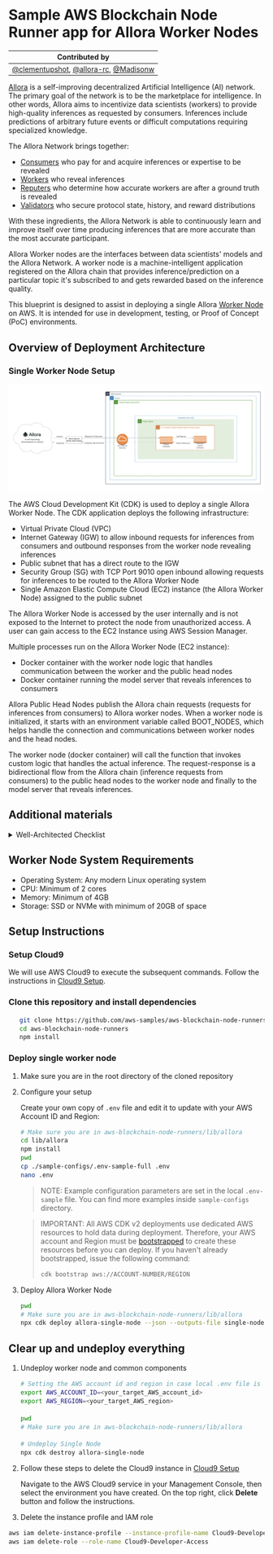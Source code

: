# Sample AWS Blockchain Node Runner app for Allora Worker Nodes

| Contributed by |
|:--------------------:|
| [@clementupshot](https://github.com/clementupshot), [@allora-rc](https://github.com/allora-rc), [@Madisonw](https://github.com/Madisonw)|

[Allora](https://www.allora.network/) is a self-improving decentralized Artificial Intelligence (AI) network. The primary goal of the network is to be the marketplace for intelligence. In other words, Allora aims to incentivize data scientists (workers) to provide high-quality inferences as requested by consumers. Inferences include predictions of arbitrary future events or difficult computations requiring specialized knowledge.

The Allora Network brings together:

  - [Consumers](https://docs.allora.network/devs) who pay for and acquire inferences or expertise to be revealed
  - [Workers](https://v2.docs.allora.network/datasci) who reveal inferences
  - [Reputers](https://docs.allora.network/nops) who determine how accurate workers are after a ground truth is revealed
  - [Validators](https://docs.allora.network/nops) who secure protocol state, history, and reward distributions

With these ingredients, the Allora Network is able to continuously learn and improve itself over time producing inferences that are more accurate than the most accurate participant.

Allora Worker nodes are the interfaces between data scientists' models and the Allora Network. A worker node is a machine-intelligent application registered on the Allora chain that provides inference/prediction on a particular topic it's subscribed to and gets rewarded based on the inference quality.

This blueprint is designed to assist in deploying a single Allora [Worker Node](https://v2.docs.allora.network/datasci) on AWS. It is intended for use in development, testing, or Proof of Concept (PoC) environments.

## Overview of Deployment Architecture

### Single Worker Node Setup
![Single Worker Node Deployment](./doc/assets/Architecture-Single-Allora-Worker-Node.png)

The AWS Cloud Development Kit (CDK) is used to deploy a single Allora Worker Node. The CDK application deploys the following infrastructure:
   
  - Virtual Private Cloud (VPC)
  - Internet Gateway (IGW) to allow inbound requests for inferences from consumers and outbound responses from the worker node revealing inferences
  - Public subnet that has a direct route to the IGW
  - Security Group (SG) with TCP Port 9010 open inbound allowing requests for inferences to be routed to the Allora Worker Node
  - Single Amazon Elastic Compute Cloud (EC2) instance (the Allora Worker Node) assigned to the public subnet

The Allora Worker Node is accessed by the user internally and is not exposed to the Internet to protect the node from unauthorized access. A user can gain access to the EC2 Instance using AWS Session Manager. 

Multiple processes run on the Allora Worker Node (EC2 instance):

  - Docker container with the worker node logic that handles communication between the worker and the public head nodes
  - Docker container running the model server that reveals inferences to consumers

Allora Public Head Nodes publish the Allora chain requests (requests for inferences from consumers) to Allora worker nodes. When a worker node is initialized, it starts with an environment variable called BOOT_NODES, which helps handle the connection and communications between worker nodes and the head nodes.

The worker node (docker container) will call the function that invokes custom logic that handles the actual inference. The request-response is a bidirectional flow from the Allora chain (inference requests from consumers) to the public head nodes to the worker node and finally to the model server that reveals inferences. 

## Additional materials

<details>

<summary>Well-Architected Checklist</summary>

This is the Well-Architected checklist for the Allora worker nodes implementation of the AWS Blockchain Node Runner app. This checklist takes into account questions from the [AWS Well-Architected Framework](https://aws.amazon.com/architecture/well-architected/) which are relevant to this workload. Please feel free to add more checks from the framework if required for your workload.

| Pillar                  | Control                           | Question/Check                                                                   | Remarks |
|:------------------------|:----------------------------------|:---------------------------------------------------------------------------------|:----------------------------------------------------------------------------------------------------------------------------------------------------------------------------------------------------------------------------------------------------------------------------------------------------------------------------------------------------------------------------------------------|
| Security                | Network protection                | Are there unnecessary open ports in security groups?                             | Please note that port 9010 (TCP) is open inbound to support requests for inferences from the Allora Network public head nodes. |
|                         |                                   | Traffic inspection                                                               | Traffic protection is not used in the solution. [AWS Web Applications Firewall (WAF)](https://docs.aws.amazon.com/waf/latest/developerguide/waf-chapter.html) could be implemented for traffic over HTTP(S), [AWS Shield](https://docs.aws.amazon.com/waf/latest/developerguide/shield-chapter.html) provides Distributed Denial of Service (DDoS) protection. Additional charges will apply. |
|                         | Compute protection                | Reduce attack surface                                                            | This solution uses Ubuntu 24.04 LTS. You may choose to run hardening scripts on it. |
|                         |                                   | Enable people to perform actions at a distance                                   | This solution uses [AWS Systems Manager for terminal session](https://docs.aws.amazon.com/systems-manager/latest/userguide/session-manager-working-with-sessions-start.html#start-sys-console). SSH Port 22 is not open inbound. |
|                         | Data protection at rest           | Use encrypted Amazon Elastic Block Store (Amazon EBS) volumes                    | This solution uses encrypted Amazon EBS volumes. |
|                         | Authorization and access control  | Use instance profile with Amazon Elastic Compute Cloud (Amazon EC2) instances    | This solution uses AWS Identity and Access Management (AWS IAM) role instead of IAM user. |
|                         |                                   | Following principle of least privilege access                                    | In all node types, root user is not used (using special user "ubuntu" instead). |
|                         | Application security              | Security focused development practices                                           | cdk-nag is being used with appropriate suppressions. |
| Cost optimization       | Service selection                 | Use cost effective resources                                                     | We use a T3 instance as T3 instances are a low cost burstable general purpose instance type that provide a baseline level of CPU performance with the ability to burst CPU usage at any time for as long as required. T3 instances are designed for applications with moderate CPU usage that experience temporary spikes in use. This profile aligns closely with the load profile of Allora Network worker nodes.                                                                                                             |
| Reliability             | Resiliency implementation         | Withstand component failures                                                     | This solution uses AWS Application Load Balancer with RPC nodes for high availability. Newly provisioned Fantom nodes triggered by Auto Scaling get up and running in about 300 minutes.  |
|                         | Data backup                       | How is data backed up?                                                           | Considering blockchain data is replicated by nodes automatically and Fantom nodes sync from start within an hour, we don't use any additional mechanisms to backup the data. |
|                         | Resource monitoring               | How are workload resources monitored?                                            | Resources are being monitored using Amazon CloudWatch dashboards. Amazon CloudWatch custom metrics are being pushed via CloudWatch Agent.  |
| Performance efficiency  | Compute selection                 | How is compute solution selected?                                                | Compute solution is selected based on best price-performance, i.e. AWS Graviton-based Amazon EC2 instances. |
|                         | Storage selection                 | How is storage solution selected?                                                | Storage solution is selected based on best price-performance, i.e. gp3 Amazon EBS volumes with optimal IOPS and throughput. |
|                         | Architecture selection            | How is the best performance architecture selected?                               | We used a combination of recommendations from the Fantom community and our own testing. |
| Operational excellence  | Workload health                   | How is health of workload determined?                                            | Health of workload is determined via AWS Application Load Balancer Target Group Health Checks, on port 8845. |
| Sustainability          | Hardware & services               | Select most efficient hardware for your workload                                 | The solution uses Graviton-powered instances. There is a potential to use AWS Graviton-based Amazon EC2 instances which offer the best performance per watt of energy use in Amazon EC2. |
</details>

## Worker Node System Requirements

- Operating System: Any modern Linux operating system
- CPU: Minimum of 2 cores
- Memory: Minimum of 4GB
- Storage: SSD or NVMe with minimum of 20GB of space

## Setup Instructions

### Setup Cloud9

We will use AWS Cloud9 to execute the subsequent commands. Follow the instructions in [Cloud9 Setup](../../docs/setup-cloud9.md).

### Clone this repository and install dependencies

```bash
   git clone https://github.com/aws-samples/aws-blockchain-node-runners.git
   cd aws-blockchain-node-runners
   npm install
```

### Deploy single worker node

1. Make sure you are in the root directory of the cloned repository

2. Configure your setup

    Create your own copy of `.env` file and edit it to update with your AWS Account ID and Region:
    ```bash
   # Make sure you are in aws-blockchain-node-runners/lib/allora
   cd lib/allora
   npm install
   pwd
   cp ./sample-configs/.env-sample-full .env
   nano .env
    ```
   > NOTE:
   > Example configuration parameters are set in the local `.env-sample` file. You can find more examples inside `sample-configs` directory.

   > IMPORTANT:
   > All AWS CDK v2 deployments use dedicated AWS resources to hold data during deployment. Therefore, your AWS account and Region must be [bootstrapped](https://docs.aws.amazon.com/cdk/v2/guide/bootstrapping.html) to create these resources before you can deploy. If you haven't already bootstrapped, issue the following command:
   > ```bash
   > cdk bootstrap aws://ACCOUNT-NUMBER/REGION
   > ```

3. Deploy Allora Worker Node

   ```bash
   pwd
   # Make sure you are in aws-blockchain-node-runners/lib/allora
   npx cdk deploy allora-single-node --json --outputs-file single-node-deploy.json
   ```

## Clear up and undeploy everything

1. Undeploy worker node and common components

   ```bash
   # Setting the AWS account id and region in case local .env file is lost
   export AWS_ACCOUNT_ID=<your_target_AWS_account_id>
   export AWS_REGION=<your_target_AWS_region>

   pwd
   # Make sure you are in aws-blockchain-node-runners/lib/allora

   # Undeploy Single Node
   npx cdk destroy allora-single-node
   ```

2. Follow these steps to delete the Cloud9 instance in [Cloud9 Setup](../../docs/setup-cloud9.md)

   Navigate to the AWS Cloud9 service in your Management Console, then select the environment you have created. On the top right, click **Delete** button and  follow the instructions.

3. Delete the instance profile and IAM role

```bash
aws iam delete-instance-profile --instance-profile-name Cloud9-Developer-Access
aws iam delete-role --role-name Cloud9-Developer-Access
```
